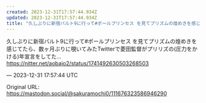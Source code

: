```yaml
---
created: 2023-12-31T17:57:44.934Z
updated: 2023-12-31T17:57:44.934Z
title: "久しぶりに新宿バルト9に行って#ポールプリンセス を見てプリズムの煌めきを感じて[...]"
---
```


<p>久しぶりに新宿バルト9に行って#ポールプリンセス を見てプリズムの煌めきを感じてたら、数ヶ月ぶりに覗いてみたTwitterで菱田監督がプリリズの(圧力をかける)年宣言をしてた… <a href="https://nitter.net/aobajo2/status/1741492630503268503" target="_blank" rel="nofollow noopener" translate="no"><span class="invisible">https://</span><span class="ellipsis">nitter.net/aobajo2/status/1741</span><span class="invisible">492630503268503</span></a></p>

&mdash; 2023-12-31 17:57:44 UTC

Original URL: https://mastodon.social/@sakuramochi0/111676323586946290
